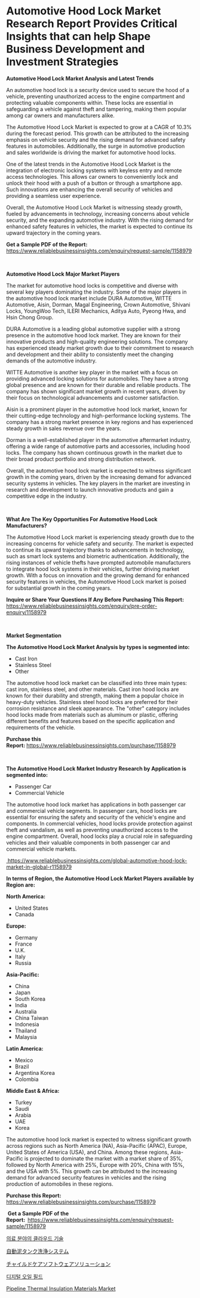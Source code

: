 <p><h1>Automotive Hood Lock Market Research Report Provides Critical Insights that can help Shape Business Development and Investment Strategies</h1></p><p><strong>Automotive Hood Lock Market Analysis and Latest Trends</strong></p>
<p><p>An automotive hood lock is a security device used to secure the hood of a vehicle, preventing unauthorized access to the engine compartment and protecting valuable components within. These locks are essential in safeguarding a vehicle against theft and tampering, making them popular among car owners and manufacturers alike.</p><p>The Automotive Hood Lock Market is expected to grow at a CAGR of 10.3% during the forecast period. This growth can be attributed to the increasing emphasis on vehicle security and the rising demand for advanced safety features in automobiles. Additionally, the surge in automotive production and sales worldwide is driving the market for automotive hood locks.</p><p>One of the latest trends in the Automotive Hood Lock Market is the integration of electronic locking systems with keyless entry and remote access technologies. This allows car owners to conveniently lock and unlock their hood with a push of a button or through a smartphone app. Such innovations are enhancing the overall security of vehicles and providing a seamless user experience.</p><p>Overall, the Automotive Hood Lock Market is witnessing steady growth, fueled by advancements in technology, increasing concerns about vehicle security, and the expanding automotive industry. With the rising demand for enhanced safety features in vehicles, the market is expected to continue its upward trajectory in the coming years.</p></p>
<p><strong>Get a Sample PDF of the Report:&nbsp;</strong> <a href="https://www.reliablebusinessinsights.com/enquiry/request-sample/1158979">https://www.reliablebusinessinsights.com/enquiry/request-sample/1158979</a></p>
<p>&nbsp;</p>
<p><strong>Automotive Hood Lock Major Market Players</strong></p>
<p><p>The market for automotive hood locks is competitive and diverse with several key players dominating the industry. Some of the major players in the automotive hood lock market include DURA Automotive, WITTE Automotive, Aisin, Dorman, Magal Engineering, Crown Automotive, Shivani Locks, YoungWoo Tech, ILERI Mechanics, Aditya Auto, Pyeong Hwa, and Hsin Chong Group.</p><p>DURA Automotive is a leading global automotive supplier with a strong presence in the automotive hood lock market. They are known for their innovative products and high-quality engineering solutions. The company has experienced steady market growth due to their commitment to research and development and their ability to consistently meet the changing demands of the automotive industry.</p><p>WITTE Automotive is another key player in the market with a focus on providing advanced locking solutions for automobiles. They have a strong global presence and are known for their durable and reliable products. The company has shown significant market growth in recent years, driven by their focus on technological advancements and customer satisfaction.</p><p>Aisin is a prominent player in the automotive hood lock market, known for their cutting-edge technology and high-performance locking systems. The company has a strong market presence in key regions and has experienced steady growth in sales revenue over the years.</p><p>Dorman is a well-established player in the automotive aftermarket industry, offering a wide range of automotive parts and accessories, including hood locks. The company has shown continuous growth in the market due to their broad product portfolio and strong distribution network.</p><p>Overall, the automotive hood lock market is expected to witness significant growth in the coming years, driven by the increasing demand for advanced security systems in vehicles. The key players in the market are investing in research and development to launch innovative products and gain a competitive edge in the industry.</p></p>
<p>&nbsp;</p>
<p><strong>What Are The Key Opportunities For Automotive Hood Lock Manufacturers?</strong></p>
<p><p>The Automotive Hood Lock market is experiencing steady growth due to the increasing concerns for vehicle safety and security. The market is expected to continue its upward trajectory thanks to advancements in technology, such as smart lock systems and biometric authentication. Additionally, the rising instances of vehicle thefts have prompted automobile manufacturers to integrate hood lock systems in their vehicles, further driving market growth. With a focus on innovation and the growing demand for enhanced security features in vehicles, the Automotive Hood Lock market is poised for substantial growth in the coming years.</p></p>
<p><strong>Inquire or Share Your Questions If Any Before Purchasing This Report:</strong> <a href="https://www.reliablebusinessinsights.com/enquiry/pre-order-enquiry/1158979">https://www.reliablebusinessinsights.com/enquiry/pre-order-enquiry/1158979</a></p>
<p>&nbsp;</p>
<p><strong>Market Segmentation</strong></p>
<p><strong>The Automotive Hood Lock Market Analysis by types is segmented into:</strong></p>
<p><ul><li>Cast Iron</li><li>Stainless Steel</li><li>Other</li></ul></p>
<p><p>The automotive hood lock market can be classified into three main types: cast iron, stainless steel, and other materials. Cast iron hood locks are known for their durability and strength, making them a popular choice in heavy-duty vehicles. Stainless steel hood locks are preferred for their corrosion resistance and sleek appearance. The "other" category includes hood locks made from materials such as aluminum or plastic, offering different benefits and features based on the specific application and requirements of the vehicle.</p></p>
<p><strong>Purchase this Report:&nbsp;</strong><a href="https://www.reliablebusinessinsights.com/purchase/1158979">https://www.reliablebusinessinsights.com/purchase/1158979</a></p>
<p>&nbsp;</p>
<p><strong>The Automotive Hood Lock Market Industry Research by Application is segmented into:</strong></p>
<p><ul><li>Passenger Car</li><li>Commercial Vehicle</li></ul></p>
<p><p>The automotive hood lock market has applications in both passenger car and commercial vehicle segments. In passenger cars, hood locks are essential for ensuring the safety and security of the vehicle's engine and components. In commercial vehicles, hood locks provide protection against theft and vandalism, as well as preventing unauthorized access to the engine compartment. Overall, hood locks play a crucial role in safeguarding vehicles and their valuable components in both passenger car and commercial vehicle markets.</p></p>
<p><a href="https://www.reliablebusinessinsights.com/global-automotive-hood-lock-market-in-global-r1158979">&nbsp;https://www.reliablebusinessinsights.com/global-automotive-hood-lock-market-in-global-r1158979</a></p>
<p><strong>In terms of Region, the Automotive Hood Lock Market Players available by Region are:</strong></p>
<p>
    <p> <strong> North America: </strong>
        <ul>
            <li>United States</li>
            <li>Canada</li>
        </ul>
        </p> 
    <p> <strong> Europe: </strong>
        <ul>
            <li>Germany</li>
            <li>France</li>
            <li>U.K.</li>
            <li>Italy</li>
            <li>Russia</li>
        </ul>
        </p> 
    <p> <strong> Asia-Pacific: </strong>
        <ul>
            <li>China</li>
            <li>Japan</li>
            <li>South Korea</li>
            <li>India</li>
            <li>Australia</li>
            <li>China Taiwan</li>
            <li>Indonesia</li>
            <li>Thailand</li>
            <li>Malaysia</li>
        </ul>
        </p> 
    <p> <strong> Latin America: </strong>
        <ul>
            <li>Mexico</li>
            <li>Brazil</li>
            <li>Argentina Korea</li>
            <li>Colombia</li>
        </ul>
        </p> 
    <p> <strong> Middle East & Africa: </strong>
        <ul>
            <li>Turkey</li>
            <li>Saudi</li>
            <li>Arabia</li>
            <li>UAE</li>
            <li>Korea</li>
        </ul>
    </p>
    </p>
<p><p>The automotive hood lock market is expected to witness significant growth across regions such as North America (NA), Asia-Pacific (APAC), Europe, United States of America (USA), and China. Among these regions, Asia-Pacific is projected to dominate the market with a market share of 35%, followed by North America with 25%, Europe with 20%, China with 15%, and the USA with 5%. This growth can be attributed to the increasing demand for advanced security features in vehicles and the rising production of automobiles in these regions.</p></p>
<p><strong>Purchase this Report: </strong><a href="https://www.reliablebusinessinsights.com/purchase/1158979">https://www.reliablebusinessinsights.com/purchase/1158979</a></p>
<p>&nbsp;<strong>Get a Sample PDF of the Report:&nbsp;&nbsp;</strong><a href="https://www.reliablebusinessinsights.com/enquiry/request-sample/1158979">https://www.reliablebusinessinsights.com/enquiry/request-sample/1158979</a></p>
<p><strong></strong></p>
<p><p><a href="https://medium.com/@lilmama456456/%EA%B1%B4%EA%B0%95-%EA%B4%80%EB%A6%AC-%EC%8B%9C%EC%9E%A5%EC%97%90%EC%84%9C-%ED%81%B4%EB%9D%BC%EC%9A%B0%EB%93%9C-%EA%B8%B0%EC%88%A0-2031%EB%85%84%EA%B9%8C%EC%A7%80-%EC%84%B1%EA%B3%B5%EC%A0%81%EC%9D%B8-%EB%B9%84%EC%A6%88%EB%8B%88%EC%8A%A4-%EC%A0%84%EB%9E%B5%EC%9D%98-%EC%97%B4%EC%87%A0-%EC%98%88%EC%B8%A1-8a421bb06497">의료 분야의 클라우드 기술</a></p><p><a href="https://github.com/AaronVargas43/Market-Research-Report-List-1/blob/main/374861988462.md">自動泥タンク洗浄システム</a></p><p><a href="https://medium.com/@annchovey2023/%E5%85%90%E7%AB%A5%E4%BF%9D%E8%82%B2%E3%82%BD%E3%83%95%E3%83%88%E3%82%A6%E3%82%A7%E3%82%A2%E3%82%BD%E3%83%AA%E3%83%A5%E3%83%BC%E3%82%B7%E3%83%A7%E3%83%B3%E3%81%AE%E3%82%B7%E3%82%A7%E3%82%A2%E9%80%B2%E5%8C%96%E3%81%A8%E5%B8%82%E5%A0%B4%E6%88%90%E9%95%B7%E3%83%88%E3%83%AC%E3%83%B3%E3%83%892024%E5%B9%B4-2031%E5%B9%B4-42b3cd3cb9f9">チャイルドケアソフトウェアソリューション</a></p><p><a href="https://medium.com/@minimini78678/%EB%94%94%EC%A7%80%ED%84%B8-%EC%98%A4%EC%9D%BC%ED%95%84%EB%93%9C-%EC%8B%9C%EC%9E%A5-%EB%B6%84%EC%84%9D-cagr-%EC%8B%9C%EC%9E%A5-%EC%84%B8%EB%B6%84%ED%99%94-%EB%B0%8F-%EA%B8%80%EB%A1%9C%EB%B2%8C-%EC%82%B0%EC%97%85-%EA%B0%9C%EC%9A%94-7db0001c47a1">디지털 오일 필드</a></p><p><a href="https://github.com/RoccoManning/Market-Research-Report-List-5/blob/main/pipeline-thermal-insulation-materials-market.md">Pipeline Thermal Insulation Materials Market</a></p></p>
